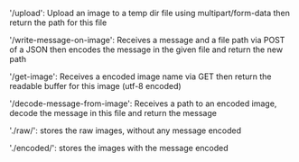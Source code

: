 '/upload': Upload an image to a temp dir file using multipart/form-data then return the path for this file

'/write-message-on-image': Receives a message and a file path via POST of a JSON then encodes the message in the given file and return the new path

'/get-image': Receives a encoded image name via GET then return the readable buffer for this image (utf-8 encoded)

'/decode-message-from-image': Receives a path to an encoded image, decode the message in this file and return the message

'./raw/': stores the raw images, without any message encoded

'./encoded/': stores the images with the message encoded
